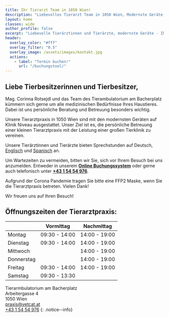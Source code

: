 ```yaml
---
title: Ihr Tierarzt Team in 1050 Wien!
description: "Liebevolles Tierarzt Team in 1050 Wien, Modernste Geräte, Ultraschall, Digital Röntgen, In-House Labor, Bestes Service, Günstig gelegen, Tierarztpraxis im 5. Bezirk."
layout: home
classes: wide
author_profile: false
excerpt: "Liebevolle Tierärztinnen und Tierärzte, modernste Geräte - Ihr Haustier in besten Händen!"
header:
  overlay_color: "#fff"
  overlay_filter: "0.5"
  overlay_image: /assets/images/kontakt.jpg
  actions:
    - label: "Termin buchen!"
      url: "/buchungstool/"
---
```


## Liebe Tierbesitzerinnen und Tierbesitzer,

Mag. Corinna Rotsejdl und das Team des Tierambulatorium am Bacherplatz kümmern sich gerne um alle medizinischen Bedürfnisse Ihres Haustieres. Dabei ist uns persönliche Beratung und Betreuung besonders wichtig.

Unsere Tierarztpraxis in 1050 Wien sind mit den modernsten Geräten auf Klinik Niveau ausgestattet. Unser Ziel ist es, die persönliche Betreuung einer kleinen Tierarztpraxis mit der Leistung einer großen Tierklinik zu vereinen.

Unsere Tierärztinnen und Tierärzte bieten Sprechstunden auf Deutsch, [Englisch](/english/) und [Spanisch](/espanol/) an.

Um Wartezeiten zu vermeiden, bitten wir Sie, sich vor Ihrem Besuch bei uns anzumelden. Entweder in unserem <b>[Online Buchungssystem](/buchungstool/)</b> oder gerne auch telefonisch unter <b><a href="tel:+43 1 54 54 976">+43 1 54 54 976</a></b>.

Aufgrund der Corona Pandemie tragen Sie bitte eine FFP2 Maske, wenn Sie die Tierarztpraxis betreten. Vielen Dank!

Wir freuen uns auf Ihren Besuch!

## Öffnungszeiten der Tierarztpraxis:

|  | Vormittag | Nachmittag |
|-------|--------|---------|
| Montag | 09:30 - 14:00 | 14:00 - 19:00 |
| Dienstag | 09:30 - 14:00 | 14:00 - 19:00 |
| Mittwoch | | 14:00 - 19:00 |
| Donnerstag | | 14:00 - 19:00 |
| Freitag | 09:30 - 14:00 | 14:00 - 19:00 |
| Samstag | 09:30 - 13:30 |  | 


Tierarmbulatorium am Bacherplatz <br />
Arbeitergasse 4<br />
1050 Wien  <br />
<i class="fas fa-fw fa-envelope"></i> <a href="mailto:praxis@vetcat.at">praxis@vetcat.at</a>  
<i class="fas fa-fw fa-phone"></i> <a href="tel: + 43 1 54 54 976">+43 1 54 54 976</a>
{: .notice--info}